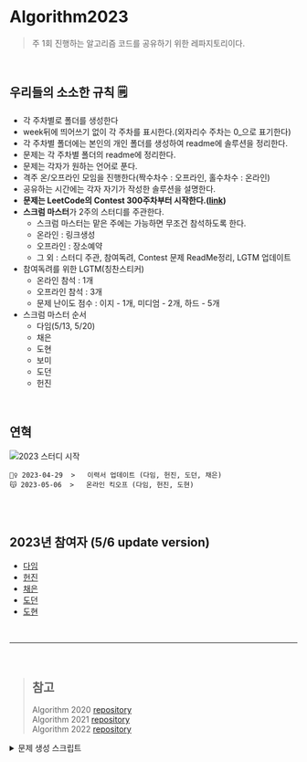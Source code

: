 # Algorithm2023
> 주 1회 진행하는 알고리즘 코드를 공유하기 위한 레파지토리이다.

<br/>

## 우리들의 소소한 규칙 🗒
- 각 주차별로 폴더를 생성한다
- week뒤에 띄어쓰기 없이 각 주차를 표시한다.(외자리수 주차는 0_으로 표기한다)
- 각 주차별 폴더에는 본인의 개인 폴더를 생성하여 readme에 솔루션을 정리한다.
- 문제는 각 주차별 폴더의 readme에 정리한다.
- 문제는 각자가 원하는 언어로 푼다.
- 격주 온/오프라인 모임을 진행한다(짝수차수 : 오프라인, 홀수차수 : 온라인)
- 공유하는 시간에는 각자 자기가 작성한 솔루션을 설명한다.
- **문제는 LeetCode의 Contest 300주차부터 시작한다.([link](https://leetcode.com/contest))**
- **스크럼 마스터**가 2주의 스터디를 주관한다.
  - 스크럼 마스터는 맡은 주에는 가능하면 무조건 참석하도록 한다.
  - 온라인 : 링크생성
  - 오프라인 : 장소예약
  - 그 외 : 스터디 주관, 참여독려, Contest 문제 ReadMe정리, LGTM 업데이트
 - 참여독려를 위한 LGTM(칭찬스티커)
   - 온라인 참석 : 1개
   - 오프라인 참석 : 3개
   - 문제 난이도 점수 : 이지 - 1개, 미디엄 - 2개, 하드 - 5개
- 스크럼 마스터 순서
  - 다임(5/13, 5/20)
  - 채은
  - 도현
  - 보미
  - 도던
  - 헌진

<br/>

## 연혁

<img src="https://badgen.net/badge/release/1.0.0/green" title="2023 스터디 시작"/>

```
🏃‍♀️ 2023-04-29  >   이력서 업데이트 (다임, 헌진, 도던, 채은)
😽 2023-05-06  >   온라인 킥오프 (다임, 헌진, 도현)
```
<br/>

<br/>


## 2023년 참여자 (5/6 update version)
- [다임](https://github.com/histuckyi)
- [헌진](https://github.com/KimHunJin)
- [채은](https://github.com/YChaeeun)
- [도던](https://github.com/sojeongw)
- [도현](https://github.com/DohyunYoun)

<br/>

---

<br/>

> ## 참고 
> Algorithm 2020 [repository](https://github.com/OneHundredMillionSalary/Algorithm) <br/>
> Algorithm 2021 [repository](https://github.com/OneHundredMillionSalary/Algorithm2021) <br/>
> Algorithm 2022 [repository](https://github.com/OneHundredMillionSalary/Algorithm2022) <br/>

<details> <summary>문제 생성 스크립트</summary>

```js
function main() {
  const start = 1761;
  const week = 4;
  let problem = "";
  
  problem +=`## Week ${dayOfString(week)}\n`
  for (let i=0; i<8; i++){
    problem += `### \uD83D\uDC40 [${start + i}](https://leetcode.com/problemset/all/?search=${start + i}&page=1)\n`;
    problem += "####\n[solution]()\n####\n";
  }
  
  console.log(problem);
}

function dayOfString(num) {
  if (num < 9) {
    return '0' + num;
  }

  return num;
}

main();
```
</details>
